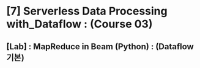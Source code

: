 # [7] Serverless Data Processing with_Dataflow : (Course 03)
## [Lab] : MapReduce in Beam (Python) : (Dataflow 기본)

